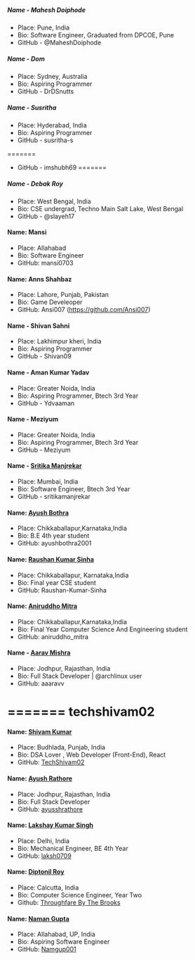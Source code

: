 ##### Name - Mahesh Doiphode
- Place: Pune, India
- Bio: Software Engineer, Graduated from DPCOE, Pune
- GitHub - @MaheshDoiphode


##### Name - Dom
- Place: Sydney, Australia
- Bio: Aspiring Programmer
- GitHub - DrDSnutts


##### Name - Susritha
- Place: Hyderabad, India
- Bio: Aspiring Programmer
- GitHub - susritha-s


=======
- GitHub - imshubh69
=======


##### Name - Debak Roy
- Place: West Bengal, India
- Bio: CSE undergrad, Techno Main Salt Lake, West Bengal
- GitHub - @slayeh17


#### Name: Mansi
- Place: Allahabad 
- Bio: Software Engineer
- GitHub: mansi0703


#### Name: Anns Shahbaz
- Place: Lahore, Punjab, Pakistan
- Bio: Game Develeoper
- GitHub: Ansi007 (https://github.com/Ansi007)

 
#### Name - Shivan Sahni
- Place: Lakhimpur kheri, India
- Bio: Aspiring Programmer
- GitHub - Shivan09


#### Name - Aman Kumar Yadav
- Place: Greater Noida, India
- Bio: Aspiring Programmer, Btech 3rd Year
- GitHub - Ydvaaman


#### Name - Meziyum
- Place: Greater Noida, India
- Bio: Aspiring Programmer, Btech 3rd Year
- GitHub - Meziyum


#### Name - [Sritika Manjrekar](https://github.com/sritikamanjrekar)
- Place: Mumbai, India
- Bio: Software Engineer, Btech 3rd Year
- GitHub - sritikamanjrekar


#### Name: [Ayush Bothra](https://github.com/ayushbothra2001)
- Place: Chikkaballapur,Karnataka,India
- Bio: B.E 4th year student
- GitHub: ayushbothra2001


#### Name: [Raushan Kumar Sinha](https://github.com/Raushan-Kumar-Sinha)
- Place: Chikkaballapur, Karnataka,India
- Bio: Final year CSE student
- GitHub: Raushan-Kumar-Sinha


#### Name: [Aniruddho Mitra](https://github.com/aniruddho-mitra)
- Place: Chikkaballapur,Karnataka,India
- Bio: Final Year Computer Science And Engineering student
- GitHub: aniruddho_mitra


#### Name - [Aarav Mishra](https://github.com/aaaravv) 
- Place: Jodhpur, Rajasthan, India
- Bio: Full Stack Developer | @archlinux user
- GitHub: aaaravv 


=======
 techshivam02
=======


#### Name: [Shivam Kumar](https://github.com/TechShivam02)
- Place: Budhlada, Punjab, India
- Bio:  DSA Lover , Web Developer (Front-End), React 
- GitHub: [TechShivam02](https://github.com/TechShivam02)


#### Name: [Ayush Rathore](https://github.com/ayusshrathore)
- Place: Jodhpur, Rajasthan, India
- Bio: Full Stack Developer
- GitHub: [ayusshrathore](https://github.com/ayusshrathore)


#### Name: [Lakshay Kumar Singh](https://github.com/laksh0709)
- Place: Delhi, India
- Bio: Mechanical Engineer, BE 4th Year 
- GitHub: [laksh0709](https://github.com/laksh0709)


#### Name: [Diptonil Roy](https://github.com//Diptonil)
- Place: Calcutta, India
- Bio: Computer Science Engineer, Year Two
- Github: [Throughfare By The Brooks](https://github.com//Diptonil)

#### Name: [Naman Gupta](https://github.com/Namgup001)
- Place: Allahabad, UP, India
- Bio: Aspiring Software Engineer
- GitHub: [Namgup001](https://github.com/Namgup001)
